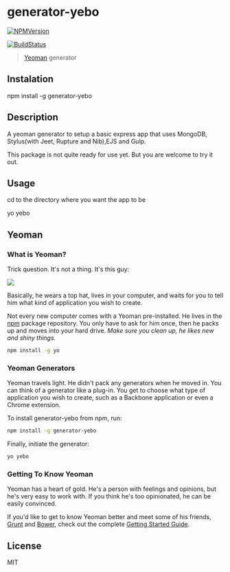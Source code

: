 # generator-yebo

[![NPMVersion](https://img.shields.io/badge/version-0.0.2-green.svg)](https://www.npmjs.com/package/generator-yebobase)

[![BuildStatus](https://secure.travis-ci.org/bernardhamann/generator-yebo.png?branch=master)](https://travis-ci.org/bernardhamann/generator-yebo)

> [Yeoman](http://yeoman.io) generator


## Instalation

npm install -g generator-yebo


## Description

A yeoman generator to setup a basic express app that uses MongoDB, Stylus(with Jeet, Rupture and Nib),EJS and Gulp.

This package is not quite ready for use yet. But you are welcome to try it out.



## Usage 

cd to the directory where you want the app to be 

yo yebo


## Yeoman

### What is Yeoman?

Trick question. It's not a thing. It's this guy:

![](http://i.imgur.com/JHaAlBJ.png)

Basically, he wears a top hat, lives in your computer, and waits for you to tell him what kind of application you wish to create.

Not every new computer comes with a Yeoman pre-installed. He lives in the [npm](https://npmjs.org) package repository. You only have to ask for him once, then he packs up and moves into your hard drive. *Make sure you clean up, he likes new and shiny things.*

```bash
npm install -g yo
```

### Yeoman Generators

Yeoman travels light. He didn't pack any generators when he moved in. You can think of a generator like a plug-in. You get to choose what type of application you wish to create, such as a Backbone application or even a Chrome extension.

To install generator-yebo from npm, run:

```bash
npm install -g generator-yebo
```

Finally, initiate the generator:

```bash
yo yebo
```

### Getting To Know Yeoman

Yeoman has a heart of gold. He's a person with feelings and opinions, but he's very easy to work with. If you think he's too opinionated, he can be easily convinced.

If you'd like to get to know Yeoman better and meet some of his friends, [Grunt](http://gruntjs.com) and [Bower](http://bower.io), check out the complete [Getting Started Guide](https://github.com/yeoman/yeoman/wiki/Getting-Started).


## License

MIT
